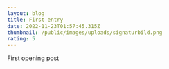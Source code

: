 ```yaml
---
layout: blog
title: First entry
date: 2022-11-23T01:57:45.315Z
thumbnail: /public/images/uploads/signaturbild.png
rating: 5
---
```

First opening post